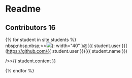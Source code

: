 # Readme 
## Contributors 16

{% for student in site.students %} <br />
  nbsp;nbsp;nbsp;\>><img src="{{ student.image }}">{: width="40" }@[{{ student.user }}](https://github.com/{{ student.user }})({{ student.name }}) <br /> 
  <p>/>>{{ student.content }}</p>

{% endfor %}
